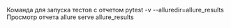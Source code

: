 Команда для запуска тестов с отчетом
pytest -v --alluredir=allure_results
Просмотр отчета
allure serve allure_results
